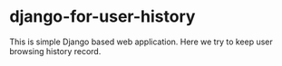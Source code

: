 # django-for-user-history
This is simple Django based web application. Here we try to keep user browsing history record. 
